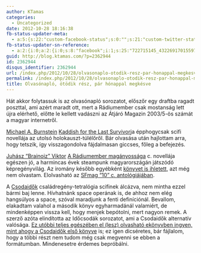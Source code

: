 ```yaml
---
author: KTamas
categories:
  - Uncategorized
date: 2012-10-28 18:16:38
fb-status-updater-meta:
  - a:5:{s:22:"custom-facebook-status";s:0:"";s:21:"custom-twitter-status";s:0:"";s:7:"fb-push";s:1:"1";s:7:"tw-push";s:1:"1";s:4:"push";s:1:"1";}
fb-status-updater-sn-reference:
  - a:2:{i:0;a:2:{i:0;s:8:"facebook";i:1;s:25:"722715145_432269170155971";}i:1;a:2:{i:0;s:7:"twitter";i:1;s:18:"2.626038909676E+17";}}
guid: http://blog.ktamas.com/?p=2362944
id: 2362944
disqus_identifier: 2362944
url: /index.php/2012/10/28/olvasonaplo-otodik-resz-par-honappal-megkesve/
permalink: /index.php/2012/10/28/olvasonaplo-otodik-resz-par-honappal-megkesve/
title: Olvasónapló, ötödik rész, pár hónappal megkésve
---
```


Hát akkor folytassuk is az olvasónapló sorozatot, előszőr egy draftba ragadt poszttal, ami azért maradt ott, mert a Rádiumember csak mostanság lett újra elérhető, előtte le kellett vadászni az Átjáró Magazin 2003/5-ös számát a magyar internetről.

[Michael A. Burnstein](http://sfmag.hu/2011/09/27/interju-michael-a-burstein-sci-fi-iroval/) [Kaddish for the Last Survivor](http://www.fictionwise.com/ebooks/ebook563.htm)ja épphogycsak scifi novellája az utolsó holokauszt-túlélőről. Bár olvasása után hajlottam arra, hogy tetszik, így visszagondolva fájdalmasan giccses, főleg a befejezés.

[Juhász &#8220;Brainoiz&#8221; Viktor](http://brainoiz.blogspot.com/) [A Rádiumember magányossága](http://brainoiz.blogspot.com/p/bibliografia.html) c. novellája egészen jó, a harmincas évek steampunk magyarországán játszódó képregényvilág. Az iromány később egyébként [könyvet is ihletett](http://lfg.hu/14165/ismerteto/tokaji-zsolt-turulfi/), azt még nem olvastam. Elolvasható az [SFmag &#8220;10&#8221; c. antológiájában](http://www.adastrakiado.hu/10-sfmag-antologia.html).

A [Csodaidők](http://csodaidok.hu) családregény-tetralógia scifinek álcázva, nem mintha ezzel bármi baj lenne. Hívhatnánk space operának is, de ahhoz nem elég hangsúlyos a space, szóval maradjunk a fenti definíciónál. Bevallom, elakadtam valahol a második könyv egyharmadánál valamiért, de mindenképpen vissza kell, hogy menjek bepótolni, mert nagyon remek. A szerző azóta elindította az Időcsodák sorozatot, ami a Csodaidők alternatív valósága. [Ez utóbbi teljes egészében el (lesz) olvasható ekönyvben ingyen, mint ahogy a Csodaidők első könyve](http://csodaidok.hu/index.php?option=com_content&view=article&id=339&Itemid=162) is; ez igen dicséretes, bár fájlalom, hogy a többi részt nem tudom még csak megvenni se ebben a formátumban. Mindenesetre érdemes bepróbálni.
